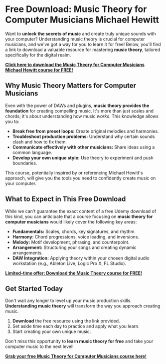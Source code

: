 # Free Download: Music Theory for Computer Musicians Michael Hewitt

Want to **unlock the secrets of music** and create truly unique sounds with your computer? Understanding music theory is crucial for computer musicians, and we've got a way for you to learn it for free! Below, you'll find a link to download a valuable resource for mastering **music theory**, tailored specifically for the digital realm.

[**Click here to download the Music Theory for Computer Musicians Michael Hewitt course for FREE!**](https://udemywork.com/music-theory-for-computer-musicians-michael-hewitt)

## Why Music Theory Matters for Computer Musicians

Even with the power of DAWs and plugins, **music theory provides the foundation** for creating compelling music. It's more than just scales and chords; it's about understanding how music *works*. This knowledge allows you to:

*   **Break free from preset loops:** Create original melodies and harmonies.
*   **Troubleshoot production problems:** Understand why certain sounds clash and how to fix them.
*   **Communicate effectively with other musicians:** Share ideas using a common language.
*   **Develop your own unique style:** Use theory to experiment and push boundaries.

This course, potentially inspired by or referencing Michael Hewitt's approach, will give you the tools you need to confidently create music on your computer.

## What to Expect in This Free Download

While we can't guarantee the exact content of a free Udemy download of this kind, you can anticipate that a course focusing on **music theory for computer musicians** would likely cover the following key areas:

*   **Fundamentals:** Scales, chords, key signatures, and rhythm.
*   **Harmony:** Chord progressions, voice leading, and inversions.
*   **Melody:** Motif development, phrasing, and counterpoint.
*   **Arrangement:** Structuring your songs and creating dynamic arrangements.
*   **DAW Integration:** Applying theory within your chosen digital audio workstation (e.g., Ableton Live, Logic Pro X, FL Studio).

[**Limited-time offer: Download the Music Theory course for FREE!**](https://udemywork.com/music-theory-for-computer-musicians-michael-hewitt)

## Get Started Today

Don't wait any longer to level up your music production skills. **Understanding music theory** will transform the way you approach creating music.

1.  **Download** the free resource using the link provided.
2.  Set aside time each day to practice and apply what you learn.
3.  Start creating your own unique music.

Don't miss this opportunity to **learn music theory for free** and take your computer music to the next level!

[**Grab your free Music Theory for Computer Musicians course here!**](https://udemywork.com/music-theory-for-computer-musicians-michael-hewitt)
